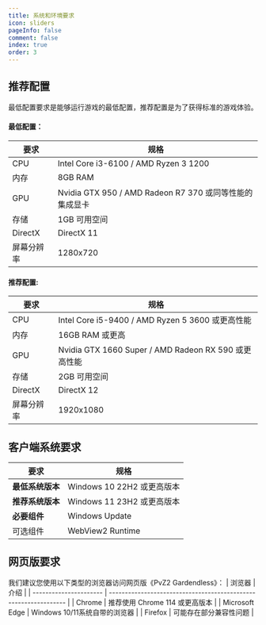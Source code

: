 ```yaml
---
title: 系统和环境要求
icon: sliders
pageInfo: false
comment: false
index: true
order: 3
---
```

## <HopeIcon icon="gear" size="1.7rem" color="#585888" /> 推荐配置
最低配置要求是能够运行游戏的最低配置，推荐配置是为了获得标准的游戏体验。

#### 最低配置：
| 要求                   | 规格                                                             |
| ---------------------- | ---------------------------------------------------------------- |
| CPU | Intel Core i3-6100 / AMD Ryzen 3 1200 |
| 内存 | 8GB RAM |
| GPU | Nvidia GTX 950 / AMD Radeon R7 370 或同等性能的集成显卡 |
| 存储 | 1GB 可用空间 |
| DirectX | DirectX 11 |
| 屏幕分辨率 | 1280x720 |

#### 推荐配置:
| 要求                   | 规格                                                             |
| ---------------------- | ---------------------------------------------------------------- |
| CPU | Intel Core i5-9400 / AMD Ryzen 5 3600 或更高性能|
| 内存 | 16GB RAM 或更高|
| GPU | Nvidia GTX 1660 Super / AMD Radeon RX 590 或更高性能 |
| 存储 | 2GB 可用空间 |
| DirectX | DirectX 12 |
| 屏幕分辨率 | 1920x1080 |
## <HopeIcon icon="fa-brands fa-windows" size="1.7rem" color="rgb(0, 168, 232)" /> 客户端系统要求

| 要求                   | 规格                                                             |
| ---------------------- | ---------------------------------------------------------------- |
| **最低系统版本** | Windows 10 22H2 或更高版本                        |
| **推荐系统版本** | Windows 11 23H2 或更高版本                         |
| **必要组件** | Windows Update                                    |
| 可选组件 | WebView2 Runtime                                                 |

## <HopeIcon icon="fa-solid fa-earth-americas" size="1.7rem" /> 网页版要求

我们建议您使用以下类型的浏览器访问网页版《PvZ2 Gardendless》：
| 浏览器                   | 介绍                                                             |
| ---------------------- | ---------------------------------------------------------------- |
| <HopeIcon icon="fa-brands fa-chrome"/> Chrome | 推荐使用 Chrome 114 或更高版本 |
| <HopeIcon icon="fa-brands fa-edge"/> Microsoft Edge | Windows 10/11系统自带的浏览器  |
| <HopeIcon icon="fa-brands fa-firefox-browser"/>Firefox | 可能存在部分兼容性问题 |

